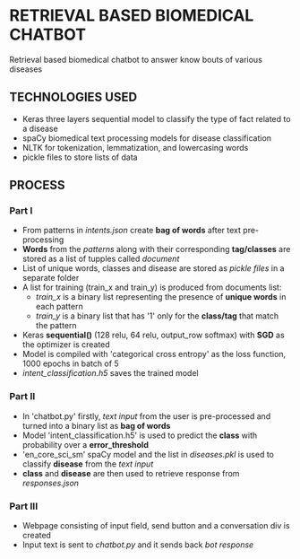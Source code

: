 # RETRIEVAL BASED BIOMEDICAL CHATBOT

Retrieval based biomedical chatbot to answer know bouts of various diseases

## TECHNOLOGIES USED
- Keras three layers sequential model to classify the type of fact related to a disease
- spaCy biomedical text processing models for disease classification
- NLTK for tokenization, lemmatization, and lowercasing words
- pickle files to store lists of data

## PROCESS
### Part I
- From patterns in *intents.json* create **bag of words** after text pre-processing
- **Words** from the *patterns* along with their corresponding **tag/classes** are stored as a list of tupples called *document*
- List of unique words, classes and disease are stored as *pickle files* in a separate folder
- A list for training (train_x and train_y) is produced from documents list:
  - *train_x* is a binary list representing the presence of **unique words** in each pattern
  - *train_y* is a binary list that has '1' only for the **class/tag** that match the pattern
- Keras **sequential()** (128 relu, 64 relu, output_row softmax) with **SGD** as the optimizer is created
- Model is compiled with 'categorical cross entropy' as the loss function, 1000 epochs in batch of 5
- *intent_classification.h5* saves the trained model
### Part II
- In 'chatbot.py' firstly, *text input* from the user is pre-processed and turned into a binary list as **bag of words**
- Model 'intent_classification.h5' is used to predict the **class** with probability over a **error_threshold**
- 'en_core_sci_sm' spaCy model and the list in *diseases.pkl* is used to classify **disease** from the *text input*
- **class** and **disease** are then used to retrieve response from *responses.json*
### Part III
- Webpage consisting of input field, send button and a conversation div is created
- Input text is sent to *chatbot.py* and it sends back *bot response*
